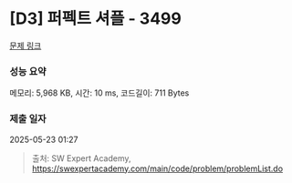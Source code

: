 # [D3] 퍼펙트 셔플 - 3499 

[문제 링크](https://swexpertacademy.com/main/code/problem/problemDetail.do?contestProbId=AWGsRbk6AQIDFAVW) 

### 성능 요약

메모리: 5,968 KB, 시간: 10 ms, 코드길이: 711 Bytes

### 제출 일자

2025-05-23 01:27



> 출처: SW Expert Academy, https://swexpertacademy.com/main/code/problem/problemList.do